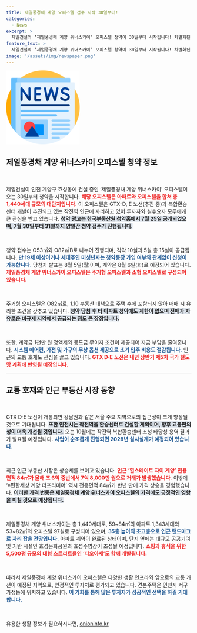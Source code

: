 ```yaml
---
title: 제일풍경채 계양 오피스텔 접수 시작 30일부터!
categories:
  - News
excerpt: >
  제일건설의 ‘제일풍경채 계양 위너스카이’ 오피스텔 청약이 30일부터 시작됩니다! 차별화된 가격과 무상옵션 제공, GTX 호재로 큰 기대를 모으고 있는 이 초고층 단지, 놓치지 마세요!
feature_text: >
  제일건설의 ‘제일풍경채 계양 위너스카이’ 오피스텔 청약이 30일부터 시작됩니다! 차별화된 가격과 무상옵션 제공, GTX 호재로 큰 기대를 모으고 있는 이 초고층 단지, 놓치지 마세요!
image: '/assets/img/newspaper.png'
---
```


<p><img src="/assets/img/newspaper.png" alt="kimp 속보" /></p>

<h2 data-ke-size="size26">제일풍경채 계양 위너스카이 오피스텔 청약 정보</h2>

<p data-ke-size="size16">&nbsp;</p>

<p>제일건설이 인천 계양구 효성동에 건설 중인 ‘제일풍경채 계양 위너스카이’ 오피스텔이 오는 30일부터 청약을 시작합니다. <b><span style="color: #ee2323;">해당 오피스텔은 아파트와 오피스텔을 합쳐 총 1,440세대 규모의 대단지입니다.</span></b> 이 오피스텔은 GTX-D, E 노선(추진 중)과 복합환승센터 개발이 추진되고 있는 작전역 인근에 자리하고 있어 투자자와 실수요자 모두에게 큰 관심을 받고 있습니다. <b><span style="background-color: #21538527;">청약 광고는 한국부동산원 청약홈에서 7월 25일 공개되었으며, 7월 30일부터 31일까지 양일간 청약 접수가 진행됩니다.</span></b> </p>

<p data-ke-size="size16">&nbsp;</p>

<p>청약 접수는 O53㎡와 O82㎡B로 나누어 진행되며, 각각 10실과 5실 총 15실이 공급됩니다. <b><span style="color: #1a5490;">만 19세 이상이거나 세대주인 미성년자는 청약통장 가입 여부와 관계없이 신청이 가능합니다.</span></b> 당첨자 발표는 8월 5일(월)이며, 계약은 8월 6일(화)로 예정되어 있습니다. <b><span style="color: #ee2323;">제일풍경채 계양 위너스카이 오피스텔은 주거형 오피스텔과 소형 오피스텔로 구성되어 있습니다.</span></b> </p>

<p data-ke-size="size16">&nbsp;</p>

<p>주거형 오피스텔은 O82㎡로, 1.10 부동산 대책으로 주택 수에 포함되지 않아 매매 시 유리한 조건을 갖추고 있습니다. <b><span style="background-color: #21538527;">청약 당첨 후 타 아파트 청약에도 제한이 없으며 전매가 자유로운 비규제 지역에서 공급되는 점도 큰 장점입니다.</span></b> </p>

<p data-ke-size="size16">&nbsp;</p>

<p>또한, 계약금 1천만 원 정액제와 중도금 무이자 조건이 제공되어 자금 부담을 줄여줍니다. <b><span style="color: #1a5490;">시스템 에어컨, 가전 및 가구의 무상 옵션 제공으로 초기 입주 비용도 절감됩니다.</span></b> 인근의 교통 호재도 관심을 끌고 있습니다. <b><span style="color: #ee2323;">GTX D·E 노선은 내년 상반기 제5차 국가 철도망 계획에 반영될 예정입니다.</span></b> </p>

<hr style="height: 1px; border: 0; color: #eee; background-color: #eee;" />

<h2 data-ke-size="size26">교통 호재와 인근 부동산 시장 동향</h2>

<p data-ke-size="size16">&nbsp;</p>

<p>GTX D·E 노선이 개통되면 강남권과 같은 서울 주요 지역으로의 접근성이 크게 향상될 것으로 기대됩니다. <b><span style="background-color: #21538527;">또한 인천시는 작전역을 환승센터로 건설할 계획이며, 향후 교통편의성이 더욱 개선될 것입니다.</span></b> 오는 10월에는 작전역 복합환승센터 조성 타당성 용역 결과가 발표될 예정입니다. <b><span style="color: #1a5490;">사업이 순조롭게 진행되면 2028년 실시설계가 예정되어 있습니다.</span></b> </p>

<p data-ke-size="size16">&nbsp;</p>

<p>최근 인근 부동산 시장은 상승세를 보이고 있습니다. <b><span style="color: #ee2323;">인근 ‘힐스테이트 자이 계양’ 전용 면적 84㎡가 올해 초 6억 중반에서 7억 8,000만 원으로 거래가 발생했습니다.</span></b> 이밖에 ‘e편한세상 계양 더프리미어’ 역시 전용면적 84㎡가 반년 만에 가격 상승을 경험했습니다. <b><span style="background-color: #21538527;">이러한 가격 변동은 제일풍경채 계양 위너스카이 오피스텔의 가격에도 긍정적인 영향을 미칠 것으로 예상됩니다.</span></b> </p>

<p data-ke-size="size16">&nbsp;</p>

<p>제일풍경채 계양 위너스카이는 총 1,440세대로, 59~84㎡의 아파트 1,343세대와 53~82㎡의 오피스텔 97실로 구성되어 있으며, <b><span style="color: #1a5490;">35층 높이의 초고층으로 인근 랜드마크로 자리 잡을 전망입니다.</span></b> 아파트 계약이 완료된 상태이며, 단지 옆에는 대규모 공공기여 및 기반 시설인 효성문화공원과 효성수영장이 조성될 예정입니다. <b><span style="color: #ee2323;">쇼핑과 휴식을 위한 5,500평 규모의 대형 스트리트몰인 ‘디오아제’도 함께 개발됩니다.</span></b> </p>

<p data-ke-size="size16">&nbsp;</p>

<p>따라서 제일풍경채 계양 위너스카이 오피스텔은 다양한 생활 인프라와 앞으로의 교통 개선이 예정된 지역으로, 안정적인 투자처로 평가되고 있습니다. 견본주택은 인천시 서구 가정동에 위치하고 있습니다. <b><span style="color: #1a5490;">이 기회를 통해 많은 투자자가 성공적인 선택을 하길 기대합니다.</span></b> </p>

<p data-ke-size="size16">&nbsp;</p>
유용한 생활 정보가 필요하시다면, <a href="https://onioninfo.kr" rel="dofollow">onioninfo.kr</a>


